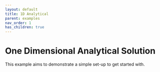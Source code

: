 ```yaml
---
layout: default
title: 1D Analytical
parent: examples
nav_order: 1
has_children: true
---
```


# One Dimensional Analytical Solution

This example aims to demonstrate a simple set-up to get started with.
